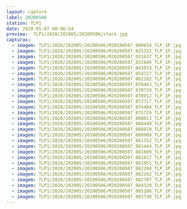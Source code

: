 ```yaml
---
layout: capture
label: 20200506
station: TLP1
date: 2020-05-07 00:06:54
preview:  TLP1/2020/202005/20200506/stack.jpg
capturas:
  - imagem: TLP1/2020/202005/20200506/M20200507_000654_TLP_1P.jpg
  - imagem: TLP1/2020/202005/20200506/M20200507_025332_TLP_1P.jpg
  - imagem: TLP1/2020/202005/20200506/M20200507_031637_TLP_1P.jpg
  - imagem: TLP1/2020/202005/20200506/M20200507_032846_TLP_1P.jpg
  - imagem: TLP1/2020/202005/20200506/M20200507_043633_TLP_1P.jpg
  - imagem: TLP1/2020/202005/20200506/M20200507_054727_TLP_1P.jpg
  - imagem: TLP1/2020/202005/20200506/M20200507_062202_TLP_1P.jpg
  - imagem: TLP1/2020/202005/20200506/M20200507_070443_TLP_1P.jpg
  - imagem: TLP1/2020/202005/20200506/M20200507_070729_TLP_1P.jpg
  - imagem: TLP1/2020/202005/20200506/M20200507_070912_TLP_1P.jpg
  - imagem: TLP1/2020/202005/20200506/M20200507_072717_TLP_1P.jpg
  - imagem: TLP1/2020/202005/20200506/M20200507_074404_TLP_1P.jpg
  - imagem: TLP1/2020/202005/20200506/M20200507_075729_TLP_1P.jpg
  - imagem: TLP1/2020/202005/20200506/M20200507_080013_TLP_1P.jpg
  - imagem: TLP1/2020/202005/20200506/M20200507_080440_TLP_1P.jpg
  - imagem: TLP1/2020/202005/20200506/M20200507_080819_TLP_1P.jpg
  - imagem: TLP1/2020/202005/20200506/M20200507_080909_TLP_1P.jpg
  - imagem: TLP1/2020/202005/20200506/M20200507_081352_TLP_1P.jpg
  - imagem: TLP1/2020/202005/20200506/M20200507_081444_TLP_1P.jpg
  - imagem: TLP1/2020/202005/20200506/M20200507_081609_TLP_1P.jpg
  - imagem: TLP1/2020/202005/20200506/M20200507_081617_TLP_1P.jpg
  - imagem: TLP1/2020/202005/20200506/M20200507_081951_TLP_1P.jpg
  - imagem: TLP1/2020/202005/20200506/M20200507_082204_TLP_1P.jpg
  - imagem: TLP1/2020/202005/20200506/M20200507_082242_TLP_1P.jpg
  - imagem: TLP1/2020/202005/20200506/M20200507_082707_TLP_1P.jpg
  - imagem: TLP1/2020/202005/20200506/M20200507_084329_TLP_1P.jpg
  - imagem: TLP1/2020/202005/20200506/M20200507_085106_TLP_1P.jpg
  - imagem: TLP1/2020/202005/20200506/M20200507_085730_TLP_1P.jpg
---
```

